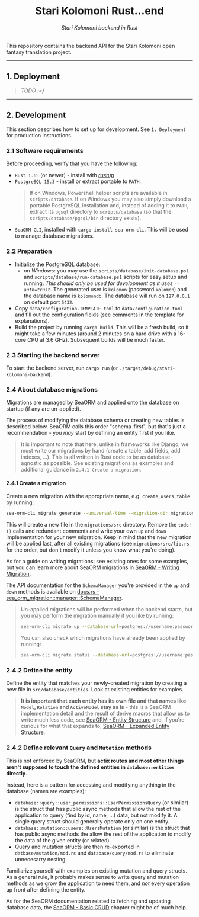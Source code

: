 <h1 align="center">Stari Kolomoni Rust...end</h1>
<h6 align="center">Stari Kolomoni backend in Rust</h6>

This repository contains the backend API for the Stari Kolomoni open fantasy translation project.

---

## 1. Deployment
> *TODO :=)*

---

## 2. Development
This section describes how to set up for development. 
See `1. Deployment` for production instructions.

### 2.1 Software requirements
Before proceeding, verify that you have the following:
- `Rust 1.65` (or newer) - install with [*rustup*](https://rustup.rs/)
- `PostgreSQL 15.3` - install or extract portable to `PATH`.  
  > If on Windows, Powershell helper scripts are available in `scripts/database`. If on Windows you may also simply download a portable PostgreSQL installation and, instead of adding it to `PATH`, extract its `pgsql` directory to `scripts/database` (so that the `scripts/database/pgsql/bin` directory exists).
- `SeaORM CLI`, installed with `cargo install sea-orm-cli`. This will be used to manage database migrations.


### 2.2 Preparation
- Initialize the PostgreSQL database:  
  - on *Windows*: you may use the `scripts/database/init-database.ps1` and `scripts/database/run-database.ps1` scripts for easy setup and running. *This should only be used for development as it uses `--auth=trust`.* The generated user is `kolomon` (password `kolomon`) and the database name is `kolomondb`. The database will run on `127.0.0.1` on default port `5432`.
- Copy `data/configuration.TEMPLATE.toml` to `data/configuration.toml` and fill out the configuration fields (see comments in the template for explanations).
- Build the project by running `cargo build`. This will be a fresh build, so it might take a few minutes (around 2 minutes on a hard drive with a 16-core CPU at 3.6 GHz). Subsequent builds will be much faster.

### 2.3 Starting the backend server
To start the backend server, run `cargo run` (or `./target/debug/stari-kolomoni-backend`).

### 2.4 About database migrations
Migrations are managed by SeaORM and applied onto the database on startup (if any are un-applied).

The process of modifying the database schema or creating new tables is described below. 
SeaORM calls this order "schema-first", but that's just a recommendation - you *may* start 
by defining an entity first if you like.

> It is important to note that here, unlike in frameworks like Django, we must write our migrations by hand (create a table, add fields, add indexes, ...). This is all written in Rust code to be as database-agnostic as possible. See existing migrations as examples and additional guidance in `2.4.1 Create a migration`.

#### 2.4.1 Create a migration
Create a new migration with the appropriate name, e.g. `create_users_table` by running:

```bash
sea-orm-cli migrate generate --universal-time --migration-dir migrations create_users_table
```

This will create a new file in the `migrations/src` directory. Remove the `todo!()` calls and redundant comments and
write your own `up` and `down` implementation for your new migration. Keep in mind that the new migration will be applied last, after all existing migrations (see `migrations/src/lib.rs` for the order, but don't modify it unless you know what you're doing). 

As for a guide on writing migrations: see existing ones for some examples, but you can learn more about SeaORM migrations in 
[SeaORM - Writing Migration](https://www.sea-ql.org/SeaORM/docs/migration/writing-migration/).

The API documentation for the `SchemaManager` you're provided in the `up` and `down` methods 
is available on [docs.rs - sea_orm_migration::manager::SchemaManager](https://docs.rs/sea-orm-migration/0.11.3/sea_orm_migration/manager/struct.SchemaManager.html).

> Un-applied migrations will be performed when the backend starts, but you may perform the migration manually if you like by running:
> ```bash
> sea-orm-cli migrate up --database-url=postgres://username:password@host:port/database_name --migration-dir migrations
> ```
> 
> You can also check which migrations have already been applied by running:
> ```bash
> sea-orm-cli migrate status --database-url=postgres://username:password@host:port/database_name --migration-dir migrations
> ```

### 2.4.2 Define the entity
Define the entity that matches your newly-created migration by creating a new file in `src/database/entities`. Look at existing entities for examples.

> **It is important that each entity has its own file and that names like `Model`, `Relation` and `ActiveModel` stay as is** - this 
> is a SeaORM implementation detail and the result of derive macros that allow us to write much less code, 
> see [SeaORM - Entity Structure](https://www.sea-ql.org/SeaORM/docs/generate-entity/entity-structure/) and, 
> if you're curious for what that expands to, [SeaORM - Expanded Entity Structure](https://www.sea-ql.org/SeaORM/docs/generate-entity/expanded-entity-structure/).

### 2.4.2 Define relevant `Query` and `Mutation` methods
This is not enforced by SeaORM, but **actix routes and most other things aren't supposed to touch the defined entities in `database::entities` directly**.

Instead, here is a pattern for accessing and modifying anything in the database (names are examples):
- `database::query::user_permissions::UserPermissionsQuery` (or similar) is the struct that has public async methods that allow the rest of the application to query (find by id, name, ...) data, but not modify it. A single query struct should generally operate only on one entity.
- `database::mutation::users::UsersMutation` (or similar) is the struct that has public async methods the allow the rest of the application to modify the data of the given entity (or related).
- Query and mutation structs are then re-exported in `datbase/mutation/mod.rs` and `database/query/mod.rs` to eliminate unnecesarry nesting.

Familiarize yourself with examples on existing mutation and query structs. As a general rule, it probably makes sense to write query and mutation methods as we grow the application to need them, and *not* every operation up front after defining the entity.

As for the SeaORM documentation related to fetching and updating database data, the [SeaORM - Basic CRUD](https://www.sea-ql.org/SeaORM/docs/basic-crud/basic-schema/) chapter might be of much help.
